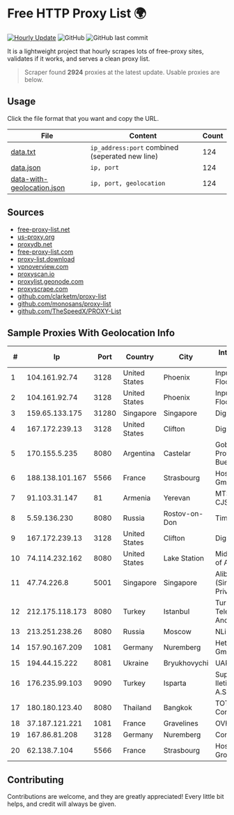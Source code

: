 
# Free HTTP Proxy List 🌍

[![Hourly Update](https://github.com/mertguvencli/http-proxy-list/actions/workflows/main.yml/badge.svg?branch=main)](https://github.com/mertguvencli/http-proxy-list/actions/workflows/main.yml)
![GitHub](https://img.shields.io/github/license/mertguvencli/http-proxy-list)
![GitHub last commit](https://img.shields.io/github/last-commit/mertguvencli/http-proxy-list)

It is a lightweight project that hourly scrapes lots of free-proxy sites, validates if it works, and serves a clean proxy list.


> Scraper found **2924** proxies at the latest update. Usable proxies are below.

## Usage

Click the file format that you want and copy the URL.


|File|Content|Count|
|----|-------|-----|
|[data.txt](https://raw.githubusercontent.com/mertguvencli/http-proxy-list/main/proxy-list/data.txt)|`ip_address:port` combined (seperated new line)|124|
|[data.json](https://raw.githubusercontent.com/mertguvencli/http-proxy-list/main/proxy-list/data.json)|`ip, port`|124|
|[data-with-geolocation.json](https://raw.githubusercontent.com/mertguvencli/http-proxy-list/main/proxy-list/data-with-geolocation.json)|`ip, port, geolocation`|124|

## Sources

* [free-proxy-list.net](https://free-proxy-list.net)
* [us-proxy.org](https://www.us-proxy.org)
* [proxydb.net](http://proxydb.net)
* [free-proxy-list.com](https://free-proxy-list.com/?page=&port=&type%5B%5D=http&type%5B%5D=https&up_time=0&search=Search)
* [proxy-list.download](https://www.proxy-list.download/HTTP)
* [vpnoverview.com](https://vpnoverview.com/privacy/anonymous-browsing/free-proxy-servers)
* [proxyscan.io](https://www.proxyscan.io)
* [proxylist.geonode.com](https://proxylist.geonode.com/api/proxy-list?limit=300&page=1&sort_by=lastChecked&sort_type=desc&protocols=http,https)
* [proxyscrape.com](https://api.proxyscrape.com/v2/?request=displayproxies&protocol=http&timeout=10000&country=all&ssl=all&anonymity=all)
* [github.com/clarketm/proxy-list](https://raw.githubusercontent.com/clarketm/proxy-list/master/proxy-list-raw.txt)
* [github.com/monosans/proxy-list](https://raw.githubusercontent.com/monosans/proxy-list/main/proxies/http.txt)
* [github.com/TheSpeedX/PROXY-List](https://raw.githubusercontent.com/TheSpeedX/PROXY-List/master/http.txt)


## Sample Proxies With Geolocation Info

|#|Ip|Port|Country|City|Internet Service Provider|
|-|--|----|-------|----|-------------------------|
|1|104.161.92.74|3128|United States|Phoenix|Input Output Flood LLC|
|2|104.161.92.74|3128|United States|Phoenix|Input Output Flood LLC|
|3|159.65.133.175|31280|Singapore|Singapore|DigitalOcean, LLC|
|4|167.172.239.13|3128|United States|Clifton|DigitalOcean, LLC|
|5|170.155.5.235|8080|Argentina|Castelar|Gobernacion de la Provincia de Buenos Aires|
|6|188.138.101.167|5566|France|Strasbourg|Host Europe GmbH|
|7|91.103.31.147|81|Armenia|Yerevan|MTS Armenia CJSC|
|8|5.59.136.230|8080|Russia|Rostov-on-Don|Timer, LLC|
|9|167.172.239.13|3128|United States|Clifton|DigitalOcean, LLC|
|10|74.114.232.162|8080|United States|Lake Station|Midwest Telecom of America, Inc|
|11|47.74.226.8|5001|Singapore|Singapore|Alibaba Cloud (Singapore) Private Limited|
|12|212.175.118.173|8080|Turkey|Istanbul|Turk Telekomunikasyon Anonim Sirketi|
|13|213.251.238.26|8080|Russia|Moscow|NLine-Kiev|
|14|157.90.167.209|1081|Germany|Nuremberg|Hetzner Online GmbH|
|15|194.44.15.222|8081|Ukraine|Bryukhovychi|UARNET-LL|
|16|176.235.99.103|9090|Turkey|Isparta|Superonline Iletisim Hizmetleri A.S.|
|17|180.180.123.40|8080|Thailand|Bangkok|TOT Public Company Limited|
|18|37.187.121.221|1081|France|Gravelines|OVH SAS|
|19|167.86.81.208|3128|Germany|Nuremberg|Contabo GmbH|
|20|62.138.7.104|5566|France|Strasbourg|Host Europe Group|



## Contributing

Contributions are welcome, and they are greatly appreciated! Every
little bit helps, and credit will always be given.

